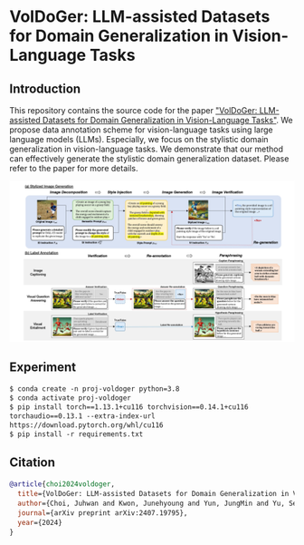 # VolDoGer: LLM-assisted Datasets for Domain Generalization in Vision-Language Tasks

## Introduction

This repository contains the source code for the paper ["VolDoGer: LLM-assisted Datasets for Domain Generalization in Vision-Language Tasks"](https://arxiv.org/pdf/2407.19795). We propose data annotation scheme for vision-language tasks using large language models (LLMs). Especially, we focus on the stylistic domain generalization in vision-language tasks. We demonstrate that our method can effectively generate the stylistic domain generalization dataset. Please refer to the paper for more details.

![Figure](./voldoger_figure.jpg)

## Experiment

```shell
$ conda create -n proj-voldoger python=3.8
$ conda activate proj-voldoger
$ pip install torch==1.13.1+cu116 torchvision==0.14.1+cu116 torchaudio==0.13.1 --extra-index-url https://download.pytorch.org/whl/cu116
$ pip install -r requirements.txt
```

## Citation

```bibtex
@article{choi2024voldoger,
  title={VolDoGer: LLM-assisted Datasets for Domain Generalization in Vision-Language Tasks},
  author={Choi, Juhwan and Kwon, Junehyoung and Yun, JungMin and Yu, Seunguk and Kim, YoungBin},
  journal={arXiv preprint arXiv:2407.19795},
  year={2024}
}
```
